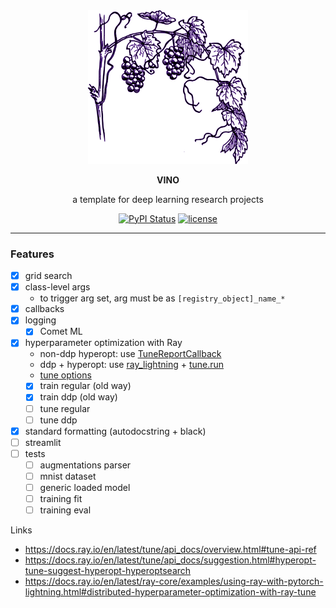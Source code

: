 <div align="center">
<img src="/assets/purple-grape-vine.svg " width="256px"> 

**VINO**

a template for deep learning research projects


[![PyPI Status](https://badge.fury.io/py/vino.svg)](https://badge.fury.io/py/vino) [![license](https://img.shields.io/badge/License-Apache%202.0-blue.svg)](https://github.com/PytorchLightning/pytorch-lightning/blob/master/LICENSE)
<!--
[![PyPI - Python Version](https://img.shields.io/pypi/pyversions/vino)](https://pypi.org/project/vino/)

[![PyPI Status](https://pepy.tech/badge/pytorch-lightning)](https://pepy.tech/project/pytorch-lightning) 

[![Conda](https://img.shields.io/conda/v/conda-forge/pytorch-lightning?label=conda&color=success)](https://anaconda.org/conda-forge/pytorch-lightning) 

[![DockerHub](https://img.shields.io/docker/pulls/pytorchlightning/pytorch_lightning.svg)](https://hub.docker.com/r/pytorchlightning/pytorch_lightning) 

[![codecov](https://codecov.io/gh/PyTorchLightning/pytorch-lightning/branch/master/graph/badge.svg)](https://codecov.io/gh/PyTorchLightning/pytorch-lightning) 


[![ReadTheDocs](https://readthedocs.org/projects/pytorch-lightning/badge/?version=stable)](https://pytorch-lightning.readthedocs.io/en/stable/) 


[![Slack](https://img.shields.io/badge/slack-chat-green.svg?logo=slack)](https://www.pytorchlightning.ai/community) 
-->
-----------------------------------

</div>

### Features

- [x] grid search
- [x] class-level args
    - to trigger arg set, arg must be as `[registry_object]_name_*`
- [x] callbacks
- [x] logging
    - [x] Comet ML
- [x] hyperparameter optimization with Ray
    - non-ddp hyperopt: use [TuneReportCallback](https://docs.ray.io/en/latest/ray-core/examples/using-ray-with-pytorch-lightning.html)
    - ddp + hyperopt: use [ray_lightning](https://github.com/ray-project/ray_lightning) + [tune.run](https://docs.ray.io/en/latest/tune/api_docs/execution.html?highlight=tune.run)
    - [tune options](https://docs.ray.io/en/latest/tune/api_docs/search_space.html#tune-sample-docs)
    - [x] train regular (old way)
    - [x] train ddp (old way)
    - [ ] tune regular
    - [ ] tune ddp 
- [x] standard formatting (autodocstring + black)
- [ ] streamlit
- [ ] tests
    - [ ] augmentations parser
    - [ ] mnist dataset
    - [ ] generic loaded model
    - [ ] training fit
    - [ ] training eval

Links

- https://docs.ray.io/en/latest/tune/api_docs/overview.html#tune-api-ref
- https://docs.ray.io/en/latest/tune/api_docs/suggestion.html#hyperopt-tune-suggest-hyperopt-hyperoptsearch
- https://docs.ray.io/en/latest/ray-core/examples/using-ray-with-pytorch-lightning.html#distributed-hyperparameter-optimization-with-ray-tune
